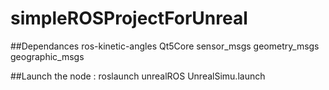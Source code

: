 # simpleROSProjectForUnreal

##Dependances 
  ros-kinetic-angles
  Qt5Core
  sensor_msgs
  geometry_msgs
  geographic_msgs
  
  
##Launch the node :
roslaunch unrealROS UnrealSimu.launch

